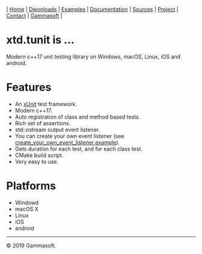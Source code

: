 | [Home](home.md) | [Dwonloads](downloads.md) | [Examples](../examples) | [Documentation](documentation.md) | [Sources](..) | [Project]([https://sourceforge.net/projects/tunitpro/) | [Contact](contact.md) | [Gammasoft](https://gammasoft71.wixsite.com/gammasoft) |

# xtd.tunit is ...

Modern c++17 unit testing library on Windows, macOS, Linux, iOS and android.

# Features

* An [xUnit](https://en.wikipedia.org/wiki/XUnit) test framework.
* Modern c++17.
* Auto registration of class and method based tests.
* Rich set of assertions.
* std::ostream output event listener.
* You can create your own event listener (see [create_your_own_event_listener example](examples/create_your_own_event_listener)).
* Gets duration for each test, and for each class test.
* CMake build script.
* Very easy to use.

# Platforms

* Windowd
* macOS X
* Linux
* iOS
* android

______________________________________________________________________________________________

© 2019 Gammasoft.
